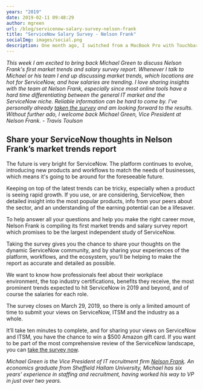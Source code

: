 ```yaml
---
years: "2019"
date: 2019-02-11 09:48:29
author: mgreen
url: /blog/servicenow-salary-survey-nelson-frank
title: "ServiceNow Salary Survey - Nelson Frank"
socialImg: images/social.png
description: One month ago, I switched from a MacBook Pro with Touchbar to Surface Book 2. Short of a miracle, I won't likely be going back any time soon.
---
```


*This week I am excited to bring back Michael Green to discuss Nelson Frank's first market trends and salary survey report. Whenever I talk to Michael or his team I end up discussing market trends, which locations are hot for ServiceNow, and how salaries are trending. I love sharing insights with the team at Nelson Frank, especially since most online tools have a hard time differentiating between the general IT market and the ServiceNow niche. Reliable information can be hard to come by. I've personally already [taken the survey][1] and am looking forward to the results. Without further ado, I welcome back Michael Green, Vice President at Nelson Frank. - Travis Toulson*

## Share your ServiceNow thoughts in Nelson Frank’s market trends report

The future is very bright for ServiceNow. The platform continues to evolve, introducing new products and workflows to match the needs of businesses, which means it's going to be around for the foreseeable future.

Keeping on top of the latest trends can be tricky, especially when a product is seeing rapid growth. If you use, or are considering, ServiceNow, then detailed insight into the most popular products, info from your peers about the sector, and an understanding of the earning potential can be a lifesaver.

To help answer all your questions and help you make the right career move, Nelson Frank is compiling its first market trends and salary survey report which promises to be the largest independent study of ServiceNow.

Taking the survey gives you the chance to share your thoughts on the dynamic ServiceNow community, and by sharing your experiences of the platform, workflows, and the ecosystem, you’ll be helping to make the report as accurate and detailed as possible.

We want to know how professionals feel about their workplace environment, the top industry certifications, benefits they receive, the most prominent trends expected to hit ServiceNow in 2019 and beyond, and of course the salaries for each role.

The survey closes on March 29, 2019, so there is only a limited amount of time to submit your views on ServiceNow, ITSM and the industry as a whole.  

It’ll take ten minutes to complete, and for sharing your views on ServiceNow and ITSM, you have the chance to win a $500 Amazon gift card. If you want to be part of the most comprehensive review of the ServiceNow landscape, you can [take the survey now][1].


*Michael Green is the Vice President of IT recruitment firm [Nelson Frank][2]. An economics graduate from Sheffield Hallam University, Michael has six years’ experience in staffing and recruitment, having worked his way to VP in just over two years.*

[1]: https://www.nelsonfrank.com/servicenow-salary-survey/
[2]: http://www.nelsonfrank.com/
